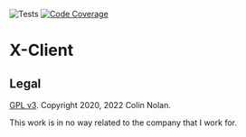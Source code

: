 ![Tests](https://github.com/colin-nolan/x-client/actions/workflows/main.yml/badge.svg)
[![Code Coverage](https://codecov.io/gh/colin-nolan/x-client/branch/main/graph/badge.svg)](https://codecov.io/gh/colin-nolan/x-client)

# X-Client

## Legal
[GPL v3](LICENSE). Copyright 2020, 2022 Colin Nolan.

This work is in no way related to the company that I work for.
